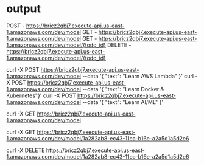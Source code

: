 # output

  POST - https://bricz2qbj7.execute-api.us-east-1.amazonaws.com/dev/model
  GET - https://bricz2qbj7.execute-api.us-east-1.amazonaws.com/dev/model
  GET - https://bricz2qbj7.execute-api.us-east-1.amazonaws.com/dev/model/{todo_id}
  DELETE - https://bricz2qbj7.execute-api.us-east-1.amazonaws.com/dev/model/{todo_id}


<!-- TEST API Endpoints -->
<!--create-->
curl -X POST https://bricz2qbj7.execute-api.us-east-1.amazonaws.com/dev/model --data '{ "text": "Learn AWS Lambda" }'
curl -X POST https://bricz2qbj7.execute-api.us-east-1.amazonaws.com/dev/model --data '{ "text": "Learn Docker & Kubernetes"}' 
curl -X POST https://bricz2qbj7.execute-api.us-east-1.amazonaws.com/dev/model --data '{ "text": "Learn AI/ML" }' 
<!-- list-->
curl -X GET https://bricz2qbj7.execute-api.us-east-1.amazonaws.com/dev/model 
<!-- get one passing todo_ID received as output of earlier command-->
curl -X GET https://bricz2qbj7.execute-api.us-east-1.amazonaws.com/dev/model/1a282ab8-ec43-11ea-b16e-a2a5d1a5d2e6


curl -X DELETE https://bricz2qbj7.execute-api.us-east-1.amazonaws.com/dev/model/1a282ab8-ec43-11ea-b16e-a2a5d1a5d2e6


